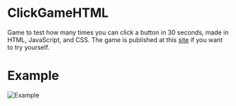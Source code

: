 # ClickGameHTML
Game to test how many times you can click a button in 30 seconds, made in HTML, JavaScript, and CSS.
The game is published at this [site](https://1688401.playcode.io) if you want to try yourself.

# Example
![Example](https://raw.githubusercontent.com/armaancha/ClickGameHTML/main/images/ClickGameHTML.gif)

